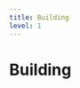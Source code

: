 ```yaml
---
title: Building
level: 1
---
```


# Building

<!-- fiddle: e4fp9u8m -->

<!-- fiddle: e4fp9u8m result,js/ -->

<!-- codepen: bEgpda -->

